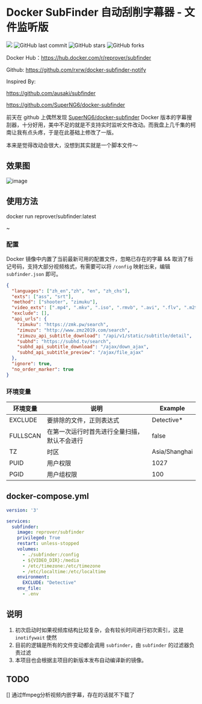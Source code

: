 

# Docker SubFinder 自动刮削字幕器 - 文件监听版

![](https://img.shields.io/docker/pulls/reprover/subfinder) ![GitHub last commit](https://img.shields.io/github/last-commit/rxrw/docker-subfinder-notify) ![GitHub stars](https://img.shields.io/github/stars/rxrw/docker-subfinder-notify) ![GitHub forks](https://img.shields.io/github/forks/rxrw/docker-subfinder-notify)

Docker Hub：https://hub.docker.com/r/reprover/subfinder

Github: https://github.com/rxrw/docker-subfinder-notify

Inspired By:

https://github.com/ausaki/subfinder

https://github.com/SuperNG6/docker-subfinder

前天在 github 上偶然发现 [SuperNG6/docker-subfinder](https://github.com/SuperNG6/docker-subfinder) Docker 版本的字幕搜刮器，十分好用，美中不足的就是不支持实时监听文件改动。而我盘上几千集的柯南让我有点头疼，于是在此基础上修改了一版。

本来是觉得改动会很大，没想到其实就是一个脚本文件～

## 效果图
![image](https://user-images.githubusercontent.com/9566402/131652996-7584c10a-ab98-47f7-98b2-7ca61fc0adce.png)


## 使用方法

docker run reprover/subfinder:latest

~

### 配置

Docker 镜像中内置了当前最新可用的配置文件，忽略已存在的字幕 && 取消了标记号码，支持大部分视频格式，有需要可以将 `/config` 映射出来，编辑 `subfinder.json` 即可。

```json
{
  "languages": ["zh_en","zh", "en", "zh_chs"],
  "exts": ["ass", "srt"],
  "method": ["shooter", "zimuku"],
  "video_exts": [".mp4", ".mkv", ".iso", ".rmvb", ".avi", ".flv", ".m2ts", ".ts"],
  "exclude": [],
  "api_urls": {
    "zimuku": "https://zmk.pw/search",
    "zimuzu": "http://www.zmz2019.com/search",
    "zimuzu_api_subtitle_download": "/api/v1/static/subtitle/detail",
    "subhd": "https://subhd.tv/search",
    "subhd_api_subtitle_download": "/ajax/down_ajax",
    "subhd_api_subtitle_preview": "/ajax/file_ajax"
  },
  "ignore": true,
  "no_order_marker": true
}
```

### 环境变量

| 环境变量 | 说明 | Example |
| --- | --- | --- |
| EXCLUDE | 要排除的文件，正则表达式 | Detective* |
| FULLSCAN | 在第一次运行时首先进行全量扫描，默认不会进行 | false |
| TZ | 时区 | Asia/Shanghai |
| PUID | 用户权限 | 1027 |
| PGID | 用户组权限 | 100 |

## docker-compose.yml

```yml
version: '3'

services:
  subfinder:
    image: reprover/subfinder
    privileged: True
    restart: unless-stopped
    volumes:
      - ./subfinder:/config
      - ${VIDEO_DIR}:/media
      - /etc/timezone:/etc/timezone
      - /etc/localtime:/etc/localtime
    environment:
      EXCLUDE: "Detective"
    env_file:
      - .env
```

## 说明

1. 初次启动时如果视频库结构比较复杂，会有较长时间进行初次索引，这是 `inotifywait` 使然
2. 目前的逻辑是所有的文件变动都会调用 `subfinder`，由 `subfinder` 的过滤器负责过滤
3. 本项目也会根据主项目的新版本发布自动编译新的镜像。

## TODO

[] 通过ffmpeg分析视频内嵌字幕，存在的话就不下载了
